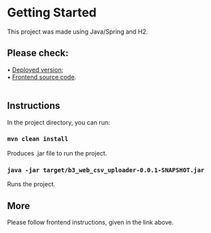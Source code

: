 # Getting Started 

This project was made using Java/Spring and H2.

## Please check:
• [Deployed version](http://129.151.221.35/);<br />
• [Frontend source code](https://github.com/wishpath/-CSVReaderFrontendReact).<br />
<br />

## Instructions

In the project directory, you can run:

### `mvn clean install`

Produces .jar file to run the project.

### `java -jar target/b3_web_csv_uploader-0.0.1-SNAPSHOT.jar`

Runs the project.

## More

Please follow frontend instructions, given in the link above.

